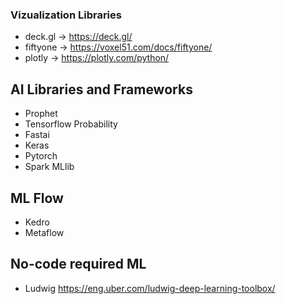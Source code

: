 ### Vizualization Libraries
* deck.gl -> https://deck.gl/
* fiftyone -> https://voxel51.com/docs/fiftyone/
* plotly -> https://plotly.com/python/

## AI Libraries and Frameworks
* Prophet 
* Tensorflow Probability
* Fastai
* Keras
* Pytorch
* Spark MLlib

## ML Flow
* Kedro
* Metaflow

## No-code required ML
* Ludwig https://eng.uber.com/ludwig-deep-learning-toolbox/

